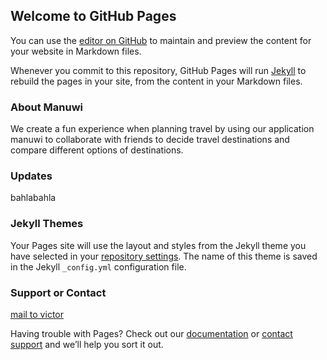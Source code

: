 ## Welcome to GitHub Pages

You can use the [editor on GitHub](https://github.com/victorll998/victorll998.github.io/edit/main/index.md) to maintain and preview the content for your website in Markdown files.

Whenever you commit to this repository, GitHub Pages will run [Jekyll](https://jekyllrb.com/) to rebuild the pages in your site, from the content in your Markdown files.

### About Manuwi

We create a fun experience when planning travel by using our application manuwi to collaborate with friends to decide travel destinations and compare different options of destinations.


### Updates

bahlabahla

### Jekyll Themes

Your Pages site will use the layout and styles from the Jekyll theme you have selected in your [repository settings](https://github.com/victorll998/victorll998.github.io/settings). The name of this theme is saved in the Jekyll `_config.yml` configuration file.

### Support or Contact
[mail to victor](victor.vlu998@gmail.com)

Having trouble with Pages? Check out our [documentation](https://docs.github.com/categories/github-pages-basics/) or [contact support](https://github.com/contact) and we’ll help you sort it out.
